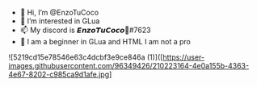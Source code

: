 - 👋 Hi, I’m @EnzoTuCoco
- 👀 I’m interested in GLua
- 📫 My discord is 𝙀𝙣𝙯𝙤𝙏𝙪𝘾𝙤𝙘𝙤🙊#7623
- 🧒 I am a beginner in GLua and HTML I am not a pro


![5219cd15e78546e63c4dcbf3e9ce846a (1)]([https://user-images.githubusercontent.com/96349426/210223164-4e0a155b-4363-4e67-8202-c985ca9d1afe.jpg]
